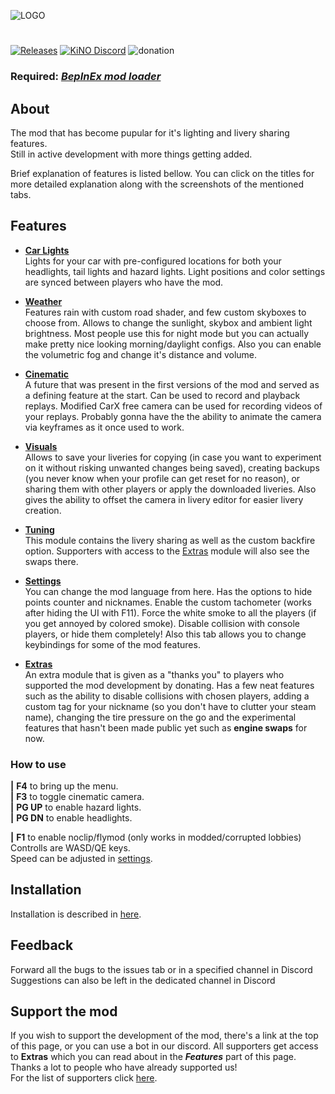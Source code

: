 ![LOGO](Images/logo.png)
#
[![Releases](https://img.shields.io/github/v/release/trbflxr/kino?include_prereleases&label=DOWNLOAD&style=for-the-badge)](https://github.com/trbflxr/kino/releases) 
[![KiNO Discord](https://img.shields.io/discord/716264804498538516?label=DISCORD&style=for-the-badge)](https://discord.gg/xvGMEEcEEp)
![donation](https://img.shields.io/badge/patreon-support-ff424d?style=for-the-badge&link=https://www.patreon.com/kinomod)

### **Required:** [*BepInEx mod loader*](https://github.com/BepInEx/BepInEx/releases)

## About
 The mod that has become pupular for it's lighting and livery sharing features.  
 Still in active development with more things getting added.
 
 Brief explanation of features is listed bellow. You can click on the titles for more detailed explanation along with the screenshots of the mentioned tabs. 

## Features

* [**Car Lights**](Help/CarLights.md)  
Lights for your car with pre-configured locations for both your headlights, tail lights and hazard lights. Light positions and color settings are synced between players who have the mod.

* [**Weather**](Help/Weather.md)  
Features rain with custom road shader, and few custom skyboxes to choose from. Allows to change the sunlight, skybox and ambient light brightness. Most people use this for night mode but you can actually make pretty nice looking morning/daylight configs. Also you can enable the volumetric fog and change it's distance and volume.

* [**Cinematic**](Help/Cinematic.md)  
A future that was present in the first versions of the mod and served as a defining feature at the start. Can be used to record and playback replays. Modified CarX free camera can be used for recording videos of your replays.
Probably gonna have the the ability to animate the camera via keyframes as it once used to work.

* [**Visuals**](Help/Visuals.md)  
Allows to save your liveries for copying (in case you want to experiment on it without risking unwanted changes being saved), creating backups (you never know when your profile can get reset for no reason), or sharing them with other players or apply the downloaded liveries.
Also gives the ability to offset the camera in livery editor for easier livery creation.

* [**Tuning**](Help/Tuning.md)  
This module contains the livery sharing as well as the custom backfire option. Supporters with access to the [Extras](Help/Extras.md) module will also see the swaps there. 

* [**Settings**](Help/Settings.md)   
You can change the mod language from here. Has the options to hide points counter and nicknames. Enable the custom tachometer (works after hiding the UI with F11). Force the white smoke to all the players (if you get annoyed by colored smoke). Disable collision with console players, or hide them completely! Also this tab allows you to change keybindings for some of the mod features.

* [**Extras**](Help/Extras.md)  
An extra module that is given as a "thanks you" to players who supported the mod development by donating. Has a few neat features such as the ability to disable collisions with chosen players, adding a custom tag for your nickname (so you don't have to clutter your steam name), changing the tire pressure on the go and the experimental features that hasn't been made public yet such as **engine swaps** for now.

### How to use
**|** **F4** to bring up the menu.  
**|** **F3** to toggle cinematic camera.  
**|** **PG UP** to enable hazard lights.  
**|** **PG DN** to enable headlights.

**|** **F1** to enable noclip/flymod (only works in modded/corrupted lobbies)
Controlls are WASD/QE keys.   
Speed can be adjusted in [settings](Help/Settings.md).

## Installation
Installation is described in [here](INSTALL.md).

## Feedback
Forward all the bugs to the issues tab or in a specified channel in Discord  
Suggestions can also be left in the dedicated channel in Discord

## Support the mod
If you wish to support the development of the mod, there's a link at the top of this page, or you can use a bot in our discord. All supporters get access to **Extras** which you can read about in the ***Features*** part of this page.  
Thanks a lot to people who have already supported us!  
For the list of supporters click [here](Supporters.md).